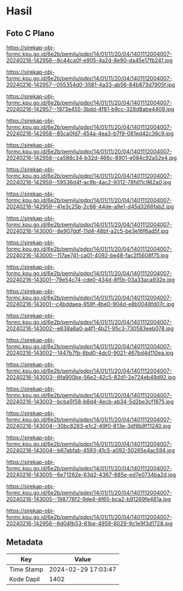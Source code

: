 # Hasil

## Foto C Plano

https://sirekap-obj-formc.kpu.go.id/6e2b/pemilu/pdpr/14/01/11/20/04/1401112004007-20240216-142956--8c44ca0f-e905-4a2d-8e90-da45e17fb241.jpg

https://sirekap-obj-formc.kpu.go.id/6e2b/pemilu/pdpr/14/01/11/20/04/1401112004007-20240216-142957--055354d0-3581-4a33-ab56-84b873d7905f.jpg

https://sirekap-obj-formc.kpu.go.id/6e2b/pemilu/pdpr/14/01/11/20/04/1401112004007-20240216-142957--1973e455-3bdd-4f81-b9cc-328d8abe4409.jpg

https://sirekap-obj-formc.kpu.go.id/6e2b/pemilu/pdpr/14/01/11/20/04/1401112004007-20240216-142958--85ca0fd7-454a-4ea3-b7f9-081ed42c36c9.jpg

https://sirekap-obj-formc.kpu.go.id/6e2b/pemilu/pdpr/14/01/11/20/04/1401112004007-20240216-142958--ca588c34-b32d-466c-8901-e084c92a52e4.jpg

https://sirekap-obj-formc.kpu.go.id/6e2b/pemilu/pdpr/14/01/11/20/04/1401112004007-20240216-142959--59536d4f-ac9b-4ac2-9312-78fd11c962a0.jpg

https://sirekap-obj-formc.kpu.go.id/6e2b/pemilu/pdpr/14/01/11/20/04/1401112004007-20240216-142959--41e3c25b-2c66-44de-a9e1-d45d3266fab2.jpg

https://sirekap-obj-formc.kpu.go.id/6e2b/pemilu/pdpr/14/01/11/20/04/1401112004007-20240216-143000--8e907ddf-11d4-48bf-a2c5-be3e16f6ad5f.jpg

https://sirekap-obj-formc.kpu.go.id/6e2b/pemilu/pdpr/14/01/11/20/04/1401112004007-20240216-143000--117ae741-ca01-4092-be48-fac2f5608f75.jpg

https://sirekap-obj-formc.kpu.go.id/6e2b/pemilu/pdpr/14/01/11/20/04/1401112004007-20240216-143001--79e54c74-cde0-434d-8f5b-03a33aca932e.jpg

https://sirekap-obj-formc.kpu.go.id/6e2b/pemilu/pdpr/14/01/11/20/04/1401112004007-20240216-143001--c4bddaea-959f-4be0-904d-e8b0048fd07c.jpg

https://sirekap-obj-formc.kpu.go.id/6e2b/pemilu/pdpr/14/01/11/20/04/1401112004007-20240216-143002--e638a6a0-a4f1-4b21-95c3-730583eeb078.jpg

https://sirekap-obj-formc.kpu.go.id/6e2b/pemilu/pdpr/14/01/11/20/04/1401112004007-20240216-143002--1447b7fb-6bd0-4dc0-9021-467bd4d110ea.jpg

https://sirekap-obj-formc.kpu.go.id/6e2b/pemilu/pdpr/14/01/11/20/04/1401112004007-20240216-143003--6fa900be-56e2-42c5-82d1-2e724eb49d92.jpg

https://sirekap-obj-formc.kpu.go.id/6e2b/pemilu/pdpr/14/01/11/20/04/1401112004007-20240216-143003--bcba5f58-b8d4-4ecb-ab34-5d2be3cf1875.jpg

https://sirekap-obj-formc.kpu.go.id/6e2b/pemilu/pdpr/14/01/11/20/04/1401112004007-20240216-143004--30bc8283-e1c2-49f0-813e-3df8b9f11240.jpg

https://sirekap-obj-formc.kpu.go.id/6e2b/pemilu/pdpr/14/01/11/20/04/1401112004007-20240216-143004--b67abfab-4593-41c5-a092-50265e4ac594.jpg

https://sirekap-obj-formc.kpu.go.id/6e2b/pemilu/pdpr/14/01/11/20/04/1401112004007-20240216-143005--6e71262e-63d2-4367-885e-ed7e0734ba2d.jpg

https://sirekap-obj-formc.kpu.go.id/6e2b/pemilu/pdpr/14/01/11/20/04/1401112004007-20240216-143005--198778f2-9de4-4f65-bca2-b91269fe481a.jpg

https://sirekap-obj-formc.kpu.go.id/6e2b/pemilu/pdpr/14/01/11/20/04/1401112004007-20240216-142956--6d04fb53-81be-4959-8029-9c1e9f3d1728.jpg


## Metadata

| Key        | Value               |
| ---------- | ------------------- |
| Time Stamp | 2024-02-29 17:03:47 |
| Kode Dapil | 1402                |




